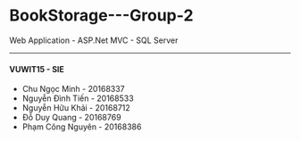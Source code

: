 # BookStorage---Group-2
Web Application - ASP.Net MVC - SQL Server 
***
#### VUWIT15 - SIE
* Chu Ngọc Minh - 20168337
* Nguyễn Đình Tiến - 20168533
* Nguyễn Hữu Khải - 20168712
* Đỗ Duy Quang - 20168769
* Phạm Công Nguyên - 20168386
